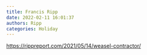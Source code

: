 ```yaml
---
title: Francis Ripp
date: 2022-02-11 16:01:37
authors: Ripp
categories: Holiday
---
```


 https://rippreport.com/2021/05/14/weasel-contractor/